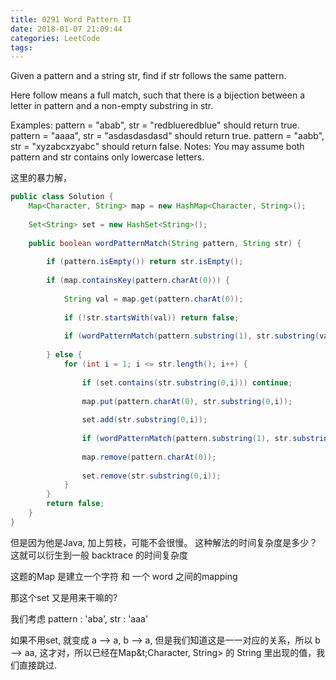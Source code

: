 ```yaml
---
title: 0291 Word Pattern II
date: 2018-01-07 21:09:44
categories: LeetCode
tags:
---
```


Given a pattern and a string str, find if str follows the same pattern.

Here follow means a full match, such that there is a bijection between a letter in pattern and a non-empty substring in str.

Examples:
pattern = "abab", str = "redblueredblue" should return true.
pattern = "aaaa", str = "asdasdasdasd" should return true.
pattern = "aabb", str = "xyzabcxzyabc" should return false.
Notes:
You may assume both pattern and str contains only lowercase letters.


这里的暴力解，

```java
public class Solution {
    Map<Character, String> map = new HashMap<Character, String>();
    
    Set<String> set = new HashSet<String>();
    
    public boolean wordPatternMatch(String pattern, String str) {
        
        if (pattern.isEmpty()) return str.isEmpty();
        
        if (map.containsKey(pattern.charAt(0))) {
            
            String val = map.get(pattern.charAt(0));
            
            if (!str.startsWith(val)) return false;
            
            if (wordPatternMatch(pattern.substring(1), str.substring(val.length()))) return true;
            
        } else {
            for (int i = 1; i <= str.length(); i++) {
                
                if (set.contains(str.substring(0,i))) continue;
                
                map.put(pattern.charAt(0), str.substring(0,i));
                
                set.add(str.substring(0,i));
                
                if (wordPatternMatch(pattern.substring(1), str.substring(i))) return true;
                
                map.remove(pattern.charAt(0));
                
                set.remove(str.substring(0,i));
            }
        }
        return false;
    }
}
```

但是因为他是Java, 加上剪枝，可能不会很慢。 这种解法的时间复杂度是多少？这就可以衍生到一般 backtrace 的时间复杂度


这题的Map 是建立一个字符 和 一个 word 之间的mapping

那这个set 又是用来干嘛的?

我们考虑 pattern : 'aba', str : 'aaa'

如果不用set,  就变成 a --> a,  b --> a, 但是我们知道这是一一对应的关系，所以 b --> aa, 这才对，所以已经在Map&t;Character, String&gt; 的 String 里出现的值，我们直接跳过. 
